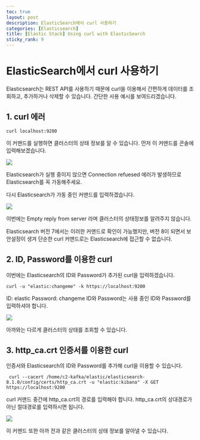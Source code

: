 ```yaml
---
toc: true
layout: post
description: ElasticSearch에서 curl 사용하기
categories: [Elasticsearch]
title: [Elastic Stack] Using curl with ElasticSearch
sticky_rank: 9
---
```


# ElasticSearch에서 curl 사용하기

Elasticsearch는 REST API를 사용하기 때문에
curl을 이용해서 간편하게 데이터를 조회하고, 추가하거나 삭제할 수 있습니다.
간단한 사용 예시를 보여드리겠습니다.

## 1. curl 에러

```shell
curl localhost:9200
```

이 커맨드를 실행하면 클러스터의 상태 정보를 알 수 있습니다.
먼저 이 커맨드를 콘솔에 입력해보겠습니다.

![]({{site.baseurl}}/images/curl1.PNG)

Elasticsearch가 실행 중이지 않으면
Connection refuesed 에러가 발생하므로 Elasticsearch를 꼭 가동해주세요.

다시 Elasticsearch가 가동 중인 커맨드를 입력하겠습니다.

![]({{site.baseurl}}/images/curl2.PNG)

이번에는 Empty reply from server 라며
클러스터의 상태정보를 알려주지 않습니다.

Elasticsearch 버전 7에서는 이러한 커맨드로 확인이 가능했지만,
버전 8이 되면서 보안설정이 생겨 단순한 curl 커맨드로는
Elasticsearch에 접근할 수 없습니다.

## 2. ID, Password를 이용한 curl

이번에는 Elasticsearch의 ID와 Password가 추가된 curl을 입력하겠습니다.

```shell
curl -u "elastic:changeme" -k https://localhost:9200
```

ID: elastic
Password: changeme
ID와 Password는 사용 중인 ID와 Password를 입력하셔야 합니다.

![]({{site.baseurl}}/images/curl3.PNG)

아까와는 다르게 클러스터의 상태를 조회할 수 있습니다.

## 3. http_ca.crt 인증서를 이용한 curl

인증서와 Elasticsearch의 ID와 Password를 추가해 curl을 이용할 수 있습니다.

```shell
 curl --cacert /home/c2-kafka/elastic/elasticsearch-8.1.0/config/certs/http_ca.crt -u "elastic:kibana" -X GET https://localhost:9200
```

curl 커맨드 중간에 http_ca.crt의 경로를 입력해야 합니다.
http_ca.crt의 상대경로가 아닌 절대경로를 입력하시면 됩니다.

![]({{site.baseurl}}/images/curl4.PNG)

이 커맨드 또한 아까 전과 같은 클러스터의 상태 정보를 알아낼 수 있습니다.
